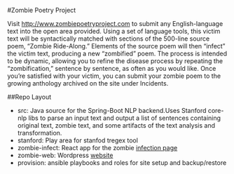 

#Zombie Poetry Project


Visit http://www.zombiepoetryproject.com to submit any English-language text into the open area provided. Using a set of language tools, this victim text will be syntactically matched with sections of the 500-line source poem, “Zombie Ride-Along.”  Elements of the source poem will then “infect” the victim text,  producing a new “zombified” poem. The process is intended to be dynamic, allowing you to refine the disease process by repeating the “zombification,” sentence by sentence, as often as you would like. Once you’re satisfied with your victim, you can submit your zombie poem to the growing anthology archived on the site under Incidents. 
 
 
 

##Repo Layout

- src: Java source for the Spring-Boot NLP backend.Uses Stanford core-nlp libs to parse an input text and output a list of sentences containing original text, zombie text, and some artifacts of the text analysis and transformation.
- stanford: Play area for stanfod tregex tool
- zombie-infect: React app for the zombie [infection page](http://www.zombiepoetryproject.com/infect/#/)
- zombie-web: Wordpress [website](http://www.zombiepoetryproject.com/infect/#/)
- provision: ansible playbooks and roles for site setup and backup/restore


